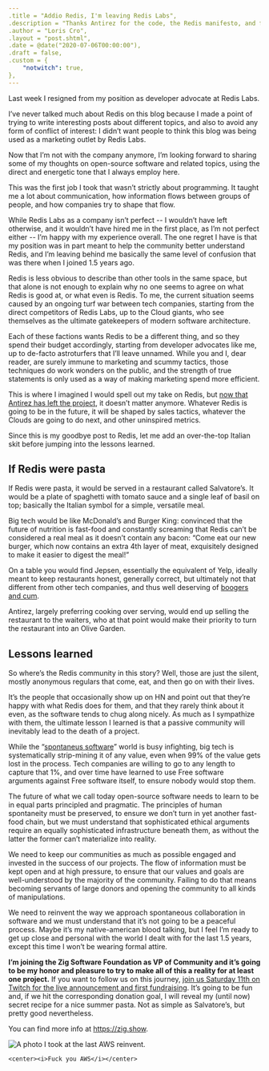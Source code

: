 ```yaml
---
.title = "Addio Redis, I'm leaving Redis Labs",
.description = "Thanks Antirez for the code, the Redis manifesto, and for the free karma especially.",
.author = "Loris Cro",
.layout = "post.shtml",
.date = @date("2020-07-06T00:00:00"),
.draft = false,
.custom = {
    "notwitch": true,
},
---
```

Last week I resigned from my position as developer advocate at Redis Labs.

I’ve never talked much about Redis on this blog because I made a point of trying to write interesting posts about different topics, and also to avoid any form of conflict of interest: I didn’t want people to think this blog was being used as a marketing outlet by Redis Labs.

Now that I’m not with the company anymore, I’m looking forward to sharing some of my thoughts on open-source software and related topics, using the direct and energetic tone that I always employ here. 

This was the first job I took that wasn’t strictly about programming. It taught me a lot about communication, how information flows between groups of people, and how companies try to shape that flow.

While Redis Labs as a company isn’t perfect -- I wouldn’t have left otherwise, and it wouldn’t have hired me in the first place, as I’m not perfect either -- I’m happy with my experience overall. The one regret I have is that my position was in part meant to help the community better understand Redis, and I’m leaving behind me basically the same level of confusion that was there when I joined 1.5 years ago.

Redis is less obvious to describe than other tools in the same space, but that alone is not enough to explain why no one seems to agree on what Redis is good at, or what even is Redis. To me, the current situation seems caused by an ongoing turf war between tech companies, starting from the direct competitors of Redis Labs, up to the Cloud giants, who see themselves as the ultimate gatekeepers of modern software architecture.

Each of these factions wants Redis to be a different thing, and so they spend their budget accordingly, starting from developer advocates like me, up to de-facto astroturfers that I’ll leave unnamed. While you and I, dear reader, are surely immune to marketing and scummy tactics, those techniques do work wonders on the public, and the strength of true statements is only used as a way of making marketing spend more efficient.

This is where I imagined I would spell out my take on Redis, but [now that Antirez has left the project](http://antirez.com/news/133), it doesn’t matter anymore. Whatever Redis is going to be in the future, it will be shaped by sales tactics, whatever the Clouds are going to do next, and other uninspired metrics.

Since this is my goodbye post to Redis, let me add an over-the-top Italian skit before jumping into the lessons learned.

## If Redis were pasta
If Redis were pasta, it would be served in a restaurant called Salvatore’s. It would be a plate of spaghetti with tomato sauce and a single leaf of basil on top; basically the Italian symbol for a simple, versatile meal. 

Big tech would be like McDonald’s and Burger King: convinced that the future of nutrition is fast-food and constantly screaming that Redis can’t be considered a real meal as it doesn’t contain any bacon: “Come eat our new burger, which now contains an extra 4th layer of meat, exquisitely designed to make it easier to digest the meal!”

On a table you would find Jepsen, essentially the equivalent of Yelp, ideally meant to keep restaurants honest, generally correct, but ultimately not that different from other tech companies, and thus well deserving of [boogers and cum](https://www.youtube.com/watch?v=pDlR_ccnZww).

Antirez, largely preferring cooking over serving, would end up selling the restaurant to the waiters, who at that point would make their priority to turn the restaurant into an Olive Garden.

## Lessons learned 
So where’s the Redis community in this story? Well, those are just the silent, mostly anonymous regulars that come, eat, and then go on with their lives. 

It’s the people that occasionally show up on HN and point out that they’re happy with what Redis does for them, and that they rarely think about it even, as the software tends to chug along nicely. As much as I sympathize with them, the ultimate lesson I learned is that a passive community will inevitably lead to the death of a project.

While the “[spontaneus software](https://news.ycombinator.com/item?id=23690123)” world is busy infighting, big tech is systematically strip-mining it of any value, even when 99% of the value gets lost in the process. Tech companies are willing to go to any length to capture that 1%, and over time have learned to use Free software arguments against Free software itself, to ensure nobody would stop them.

The future of what we call today open-source software needs to learn to be in equal parts principled and pragmatic. The principles of human spontaneity must be preserved, to ensure we don’t turn in yet another fast-food chain, but we must understand that sophisticated ethical arguments require an equally sophisticated infrastructure beneath them, as without the latter the former can’t materialize into reality.

We need to keep our communities as much as possible engaged and invested in the success of our projects. The flow of information must be kept open and at high pressure, to ensure that our values and goals are well-understood by the majority of the community. Failing to do that means becoming servants of large donors and opening the community to all kinds of manipulations.

We need to reinvent the way we approach spontaneous collaboration in software and we must understand that it’s not going to be a peaceful process. Maybe it’s my native-american blood talking, but I feel I’m ready to get up close and personal with the world I dealt with for the last 1.5 years, except this time I won’t be wearing formal attire.

**I’m joining the Zig Software Foundation as VP of Community and it’s going to be my honor and pleasure to try to make all of this a reality for at least one project.** If you want to follow us on this journey, [join us Saturday 11th on Twitch for the live announcement and first fundraising](https://zig.show). It’s going to be fun and, if we hit the corresponding donation goal, I will reveal my (until now) secret recipe for a nice summer pasta. Not as simple as Salvatore’s, but pretty good nevertheless.

You can find more info at https://zig.show.


![A photo I took at the last AWS reinvent.](IMG_5653.jpg "Fuck you AWS.")
```=html
<center><i>Fuck you AWS</i></center>
```
